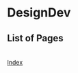# DesignDev

<h2 style="margin-bottom: 35px;">List of Pages</h2>

<a href="index.html" target="_blank">Index</a><br />

